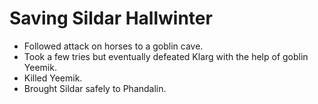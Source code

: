 # Saving Sildar Hallwinter

- Followed attack on horses to a goblin cave.
- Took a few tries but eventually defeated Klarg with the help of goblin Yeemik.
- Killed Yeemik.
- Brought Sildar safely to Phandalin.